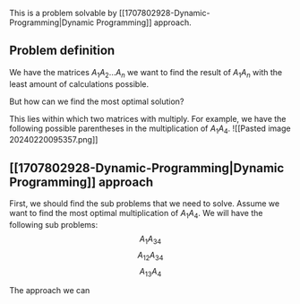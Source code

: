 This is a problem solvable by [[1707802928-Dynamic-Programming|Dynamic Programming]] approach.

## Problem definition
We have the matrices $A_1A_2\dots A_n$ we want to find the result of $A_1 A_n$ with the least amount of calculations possible. 

But how can we find the most optimal solution?

This lies within which two matrices with multiply. For example, we have the following possible parentheses in the multiplication of $A_1 A_4$.
![[Pasted image 20240220095357.png]]

## [[1707802928-Dynamic-Programming|Dynamic Programming]] approach
First, we should find the sub problems that we need to solve. Assume we want to find the most optimal multiplication of $A_1 A_4$. We will have the following sub problems:
$$A_1A_{34}$$
$$A_{12}A_{34}$$
$$A_{13}A_{4}$$

The approach we can 